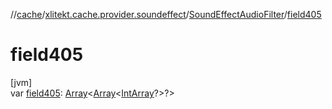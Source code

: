 //[cache](../../../index.md)/[xlitekt.cache.provider.soundeffect](../index.md)/[SoundEffectAudioFilter](index.md)/[field405](field405.md)

# field405

[jvm]\
var [field405](field405.md): [Array](https://kotlinlang.org/api/latest/jvm/stdlib/kotlin/-array/index.html)&lt;[Array](https://kotlinlang.org/api/latest/jvm/stdlib/kotlin/-array/index.html)&lt;[IntArray](https://kotlinlang.org/api/latest/jvm/stdlib/kotlin/-int-array/index.html)?&gt;?&gt;
